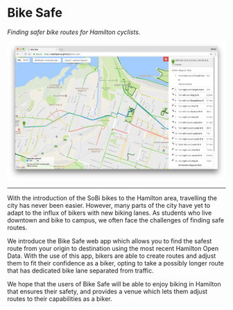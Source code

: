 # Bike Safe

*Finding safer bike routes for Hamilton cyclists.*

![Screenshot](https://github.com/natalieperna/bike-safe/raw/master/screenshots/screenshot.png)

---

With the introduction of the SoBi bikes to the Hamilton area, travelling the city has never been easier. However, many parts of the city have yet to adapt to the influx of bikers with new biking lanes. As students who live downtown and bike to campus, we often face the challenges of finding safe routes.

We introduce the Bike Safe web app which allows you to find the safest route from your origin to destination using the most recent Hamilton Open Data. With the use of this app, bikers are able to create routes and adjust them to fit their confidence as a biker, opting to take a possibly longer route that has dedicated bike lane separated from traffic.

We hope that the users of Bike Safe will be able to enjoy biking in Hamilton that ensures their safety, and provides a venue which lets them adjust routes to their capabilities as a biker.

